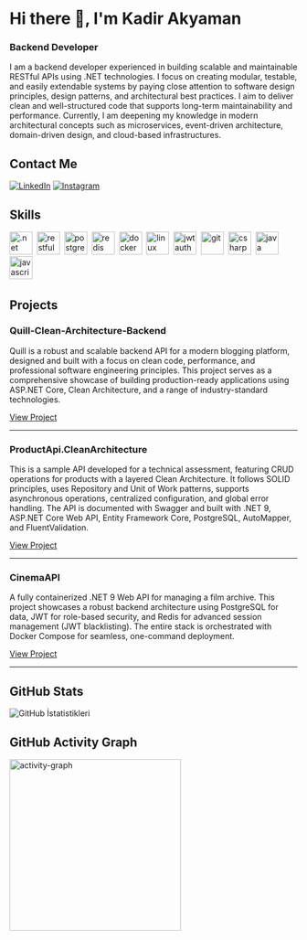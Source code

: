 # Hi there 👋, I'm Kadir Akyaman
### Backend Developer

I am a backend developer experienced in building scalable and maintainable RESTful APIs using .NET technologies. I focus on creating modular, testable, and easily extendable systems by paying close attention to software design principles, design patterns, and architectural best practices. I aim to deliver clean and well-structured code that supports long-term maintainability and performance. Currently, I am deepening my knowledge in modern architectural concepts such as microservices, event-driven architecture, domain-driven design, and cloud-based infrastructures.

## Contact Me
<p><a href="https://www.linkedin.com/in/kadir-akyaman/" target="_blank"><img src="https://img.shields.io/badge/LinkedIn-%230077B5.svg?&style=flat-square&logo=linkedin&logoColor=white" alt="LinkedIn"></a> <a href="https://www.instagram.com/akyamann55" target="_blank"><img src="https://img.shields.io/badge/Instagram-%23E4405F.svg?&style=flat-square&logo=instagram&logoColor=white" alt="Instagram"></a> </p>

## Skills

<p align="left">
<img src="https://img.icons8.com/?size=100&id=1BC75jFEBED6&format=png&color=000000" alt=".net" width="40" height="40"/>&nbsp;
<img src="https://img.icons8.com/?size=100&id=55497&format=png&color=000000" alt="restful" width="40" height="40"/>&nbsp;
<img src="https://cdn.jsdelivr.net/gh/devicons/devicon/icons/postgresql/postgresql-original.svg" alt="postgresql" width="40" height="40"/>&nbsp;
<img src="https://cdn.jsdelivr.net/gh/devicons/devicon/icons/redis/redis-original.svg" alt="redis" width="40" height="40"/>&nbsp;
<img src="https://cdn.jsdelivr.net/gh/devicons/devicon/icons/docker/docker-original.svg" alt="docker" width="40" height="40"/>&nbsp;
<img src="https://cdn.jsdelivr.net/gh/devicons/devicon/icons/linux/linux-original.svg" alt="linux" width="40" height="40"/>&nbsp;
<img src="https://img.icons8.com/?size=100&id=rHpveptSuwDz&format=png&color=000000" alt="jwt authentication" width="40" height="40"/>&nbsp;
<img src="https://cdn.jsdelivr.net/gh/devicons/devicon/icons/git/git-original.svg" alt="git" width="40" height="40"/>&nbsp;
<img src="https://cdn.jsdelivr.net/gh/devicons/devicon/icons/csharp/csharp-original.svg" alt="csharp" width="40" height="40"/>&nbsp;
<img src="https://cdn.jsdelivr.net/gh/devicons/devicon/icons/java/java-original.svg" alt="java" width="40" height="40"/>&nbsp;
<img src="https://cdn.jsdelivr.net/gh/devicons/devicon/icons/javascript/javascript-original.svg" alt="javascript" width="40" height="40"/>&nbsp;
</p>

## Projects

### Quill-Clean-Architecture-Backend

Quill is a robust and scalable backend API for a modern blogging platform, designed and built with a focus on clean code, performance, and professional software engineering principles. This project serves as a comprehensive showcase of building production-ready applications using ASP.NET Core, Clean Architecture, and a range of industry-standard technologies.

[View Project](https://github.com/KadirAkyaman/Quill-Clean-Architecture-Backend)

---

### ProductApi.CleanArchitecture

This is a sample API developed for a technical assessment, featuring CRUD operations for products with a layered Clean Architecture. It follows SOLID principles, uses Repository and Unit of Work patterns, supports asynchronous operations, centralized configuration, and global error handling. The API is documented with Swagger and built with .NET 9, ASP.NET Core Web API, Entity Framework Core, PostgreSQL, AutoMapper, and FluentValidation.

[View Project](https://github.com/KadirAkyaman/ProductApi.CleanArchitecture)

---

### CinemaAPI

A fully containerized .NET 9 Web API for managing a film archive. This project showcases a robust backend architecture using PostgreSQL for data, JWT for role-based security, and Redis for advanced session management (JWT blacklisting). The entire stack is orchestrated with Docker Compose for seamless, one-command deployment.

[View Project](https://github.com/KadirAkyaman/CinemaAPI)

---

## GitHub Stats

<img src="https://github-readme-stats.vercel.app/api?username=KadirAkyaman&show_icons=true&count_private=true&theme=null" alt="GitHub İstatistikleri" />

## GitHub Activity Graph

<img src="https://github-readme-activity-graph.vercel.app/graph?username=KadirAkyaman&radius=16&theme=xcode&area=true&order=5" height="300" alt="activity-graph" />

